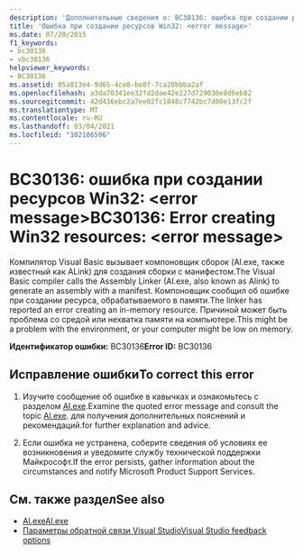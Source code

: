 ```yaml
---
description: 'Дополнительные сведения о: BC30136: ошибка при создании ресурсов Win32: <error message>'
title: 'Ошибка при создании ресурсов Win32: <error message>'
ms.date: 07/20/2015
f1_keywords:
- bc30136
- vbc30136
helpviewer_keywords:
- BC30136
ms.assetid: 05a813e4-9d65-4ce8-be8f-7ca20bbba2af
ms.openlocfilehash: a3da70341ee32fd2dae42e227d729030e8d6eb82
ms.sourcegitcommit: 42d436ebc2a7ee02fc1848c7742bc7d80e13fc2f
ms.translationtype: MT
ms.contentlocale: ru-RU
ms.lasthandoff: 03/04/2021
ms.locfileid: "102106596"
---
```

# <a name="bc30136-error-creating-win32-resources-error-message"></a><span data-ttu-id="7cc13-103">BC30136: ошибка при создании ресурсов Win32: \<error message></span><span class="sxs-lookup"><span data-stu-id="7cc13-103">BC30136: Error creating Win32 resources: \<error message></span></span>

<span data-ttu-id="7cc13-104">Компилятор Visual Basic вызывает компоновщик сборок (Al.exe, также известный как ALink) для создания сборки с манифестом.</span><span class="sxs-lookup"><span data-stu-id="7cc13-104">The Visual Basic compiler calls the Assembly Linker (Al.exe, also known as Alink) to generate an assembly with a manifest.</span></span> <span data-ttu-id="7cc13-105">Компоновщик сообщил об ошибке при создании ресурса, обрабатываемого в памяти.</span><span class="sxs-lookup"><span data-stu-id="7cc13-105">The linker has reported an error creating an in-memory resource.</span></span> <span data-ttu-id="7cc13-106">Причиной может быть проблема со средой или нехватка памяти на компьютере.</span><span class="sxs-lookup"><span data-stu-id="7cc13-106">This might be a problem with the environment, or your computer might be low on memory.</span></span>

 <span data-ttu-id="7cc13-107">**Идентификатор ошибки:** BC30136</span><span class="sxs-lookup"><span data-stu-id="7cc13-107">**Error ID:** BC30136</span></span>

## <a name="to-correct-this-error"></a><span data-ttu-id="7cc13-108">Исправление ошибки</span><span class="sxs-lookup"><span data-stu-id="7cc13-108">To correct this error</span></span>

1. <span data-ttu-id="7cc13-109">Изучите сообщение об ошибке в кавычках и ознакомьтесь с разделом [Al.exe](../../../framework/tools/al-exe-assembly-linker.md).</span><span class="sxs-lookup"><span data-stu-id="7cc13-109">Examine the quoted error message and consult the topic [Al.exe](../../../framework/tools/al-exe-assembly-linker.md).</span></span> <span data-ttu-id="7cc13-110">для получения дополнительных пояснений и рекомендаций.</span><span class="sxs-lookup"><span data-stu-id="7cc13-110">for further explanation and advice.</span></span>

2. <span data-ttu-id="7cc13-111">Если ошибка не устранена, соберите сведения об условиях ее возникновения и уведомите службу технической поддержки Майкрософт.</span><span class="sxs-lookup"><span data-stu-id="7cc13-111">If the error persists, gather information about the circumstances and notify Microsoft Product Support Services.</span></span>

## <a name="see-also"></a><span data-ttu-id="7cc13-112">См. также раздел</span><span class="sxs-lookup"><span data-stu-id="7cc13-112">See also</span></span>

- [<span data-ttu-id="7cc13-113">Al.exe</span><span class="sxs-lookup"><span data-stu-id="7cc13-113">Al.exe</span></span>](../../../framework/tools/al-exe-assembly-linker.md)
- [<span data-ttu-id="7cc13-114">Параметры обратной связи Visual Studio</span><span class="sxs-lookup"><span data-stu-id="7cc13-114">Visual Studio feedback options</span></span>](/visualstudio/ide/feedback-options)

